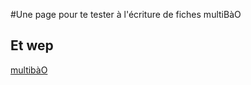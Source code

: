 #Une page pour te tester à l'écriture de fiches multiBàO

## Et wep 

[multibàO](http://multibao.org)
